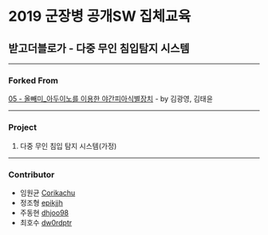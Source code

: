# 2019 군장병 공개SW 집체교육
## 받고더블로가 - 다중 무인 침입탐지 시스템

---
### Forked From
[05 - 올빼미_아두이노를 이용한 야간피아식별장치](https://github.com/osam2017/2017_KOSSA_IoT) - by 김광영, 김태윤

---
### Project
1. 다중 무인 침입 탐지 시스템(가정)

---
### Contributor
- 임원균 [Corikachu](https://github.com/Corikachu)
- 정조형 [epikjjh](https://github.com/epikjjh)
- 주동현 [dhjoo98](https://github.com/dhjoo98)
- 최호수 [dw0rdptr](https://github.com/dw0rdptr)
